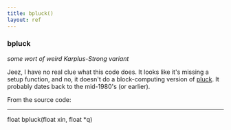 ```yaml
---
title: bpluck()
layout: ref
---
```


### bpluck

*some wort of weird Karplus-Strong variant*  
  
Jeez, I have no real clue what this code does. It looks like it's
missing a setup function, and no, it doesn't do a block-computing
version of [pluck](pluck.html). It probably dates back to the mid-1980's
(or earlier).

From the source code:

-----

float bpluck(float xin, float \*q)
